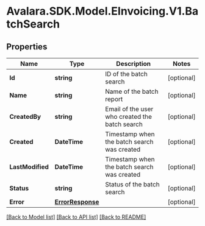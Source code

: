 # Avalara.SDK.Model.EInvoicing.V1.BatchSearch

## Properties

Name | Type | Description | Notes
------------ | ------------- | ------------- | -------------
**Id** | **string** | ID of the batch search | [optional] 
**Name** | **string** | Name of the batch report | [optional] 
**CreatedBy** | **string** | Email of the user who created the batch search | [optional] 
**Created** | **DateTime** | Timestamp when the batch search was created | [optional] 
**LastModified** | **DateTime** | Timestamp when the batch search was created | [optional] 
**Status** | **string** | Status of the batch search | [optional] 
**Error** | [**ErrorResponse**](ErrorResponse.md) |  | [optional] 

[[Back to Model list]](../../../README.md#documentation-for-models) [[Back to API list]](../../../README.md#documentation-for-api-endpoints) [[Back to README]](../../../README.md)

